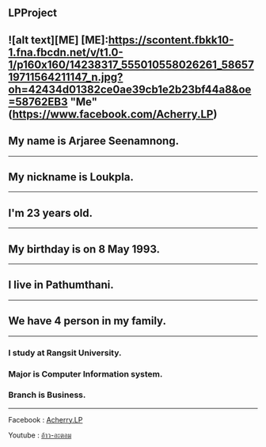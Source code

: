 ## LPProject
![alt text][ME]
[ME]:https://scontent.fbkk10-1.fna.fbcdn.net/v/t1.0-1/p160x160/14238317_555010558026261_5865719711564211147_n.jpg?oh=42434d01382ce0ae39cb1e2b23bf44a8&oe=58762EB3 "Me" (https://www.facebook.com/Acherry.LP)
---
## My name is Arjaree Seenamnong.
---
## My nickname is Loukpla.
---
## I'm 23 years old.
---
## My birthday is on 8 May 1993.
---
## I live in Pathumthani.
---
## We have 4 person in my family.
---
### I study at Rangsit University.
### Major is Computer Information system.
### Branch is Business.
---
 Facebook : [Acherry.LP](https://www.facebook.com/Acherry.LP)

 Youtube :  [อ้าว-อะตอม](https://www.youtube.com/watch?v=QyhrOruvT1c)
